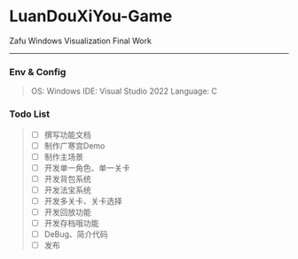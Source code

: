# LuanDouXiYou-Game
Zafu Windows Visualization Final Work

---

### Env & Config
> OS: Windows
> IDE: Visual Studio 2022
> Language: C

### Todo List
> - [ ] 撰写功能文档
> - [ ] 制作广寒宫Demo
> - [ ] 制作主场景
> - [ ] 开发单一角色、单一关卡
> - [ ] 开发背包系统
> - [ ] 开发法宝系统
> - [ ] 开发多关卡、关卡选择
> - [ ] 开发回放功能
> - [ ] 开发存档哦功能
> - [ ] DeBug、简介代码
> - [ ] 发布